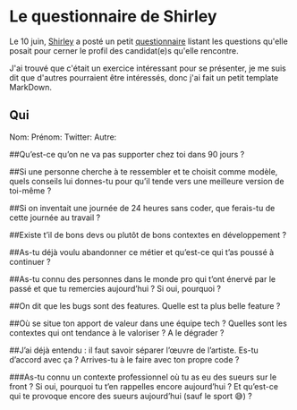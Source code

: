 # Le questionnaire de Shirley
Le 10 juin, [Shirley](https://twitter.com/ShirleyAlmCh) a posté un petit [questionnaire](https://twitter.com/ShirleyAlmCh/status/1403103923393732608?s=20) listant les questions qu'elle posait pour cerner le profil des candidat(e)s qu'elle rencontre.

J'ai trouvé que c'était un exercice intéressant pour se présenter, je me suis dit que d'autres pourraient être intéressés, donc j'ai fait un petit template MarkDown.


## Qui
Nom:
Prénom:
Twitter:
Autre:

##Qu’est-ce qu’on ne va pas supporter chez toi dans 90 jours ?

##Si une personne cherche à te ressembler et te choisit comme modèle, quels conseils lui donnes-tu pour qu’il tende vers une meilleure version de toi-même ?

##Si on inventait une journée de 24 heures sans coder, que ferais-tu de cette journée au travail ?

##Existe t’il de bons devs ou plutôt de bons contextes en développement ?

##As-tu déjà voulu abandonner ce métier et qu’est-ce qui t’as poussé à continuer ?

##As-tu connu des personnes dans le monde pro qui t’ont énervé par le passé et que tu remercies aujourd’hui ? Si oui, pourquoi ?

##On dit que les bugs sont des features. Quelle est ta plus belle feature ?


##Où se situe ton apport de valeur dans une équipe tech ? Quelles sont les contextes qui ont tendance à le valoriser ? A le dégrader ?

##J’ai déjà entendu : il faut savoir séparer l’œuvre de l’artiste. Es-tu d’accord avec ça ? Arrives-tu à le faire avec ton propre code ?

###As-tu connu un contexte professionnel où tu as eu des sueurs sur le front ? Si oui, pourquoi tu t’en rappelles encore aujourd’hui ? Et qu’est-ce qui te provoque encore des sueurs aujourd’hui (sauf le sport 😅) ?